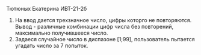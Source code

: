 Тютюных Екатерина ИВТ-21-2б
1. На ввод дается трехзначное число, цифры которго не повторяются. Вывод - различные комбинации цифр числа без повторений, максимально получившееся число.
2. Задаеся случайное число в диспазоне [1;99], пользователь пытается угадать число за 7 попыток.